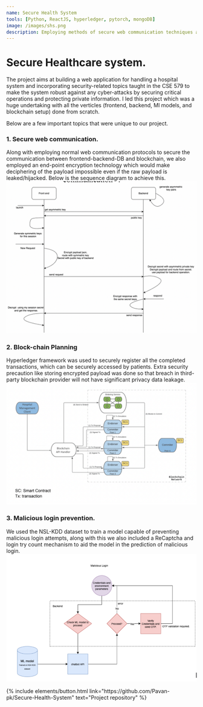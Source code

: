```yaml
---
name: Secure Health System
tools: [Python, ReactJS, hyperledger, pytorch, mongoDB]
image: /images/shs.png
description: Employing methods of secure web communication techniques along decentralized storage and ML techniques for fraud detection to build a secure healthcare online system.
---
```


# Secure Healthcare system.
The project aims at building a web application for handling a hospital system and incorporating security-related topics taught in the CSE 579 to make the system robust against any cyber-attacks by securing critical operations and protecting private information.
I led this project which was a huge undertaking with all the verticles (frontend, backend, Ml models, and blockchain setup) done from scratch.

Below are a few important topics that were unique to our project.

### 1. Secure web communication.<br>
Along with employing normal web communication protocols to secure the communication between frontend-backend-DB and blockchain, we also employed an end-point encryption technology which would make deciphering of the payload impossible even if the raw payload is leaked/hijacked.
Below is the sequence diagram to achieve this.
![preview](/images/end-point.png)


### 2. Block-chain Planning<br>
Hyperledger framework was used to securely register all the completed transactions, which can be securely accessed by patients.
Extra security precaution like storing encrypted payload was done so that breach in third-party blockchain provider will not have significant privacy data leakage.
![preview](/images/blockchain.png)

### 3. Malicious login prevention.<br>
We used the NSL-KDD dataset to train a model capable of preventing malicious login attempts, along with this we also included a ReCaptcha and login try count mechanism to aid the model in the prediction of malicious login.
![preview](/images/malicious.png)


<p class="text-center">
{% include elements/button.html link="https://github.com/Pavan-pk/Secure-Health-System" text="Project repository" %}
</p>

